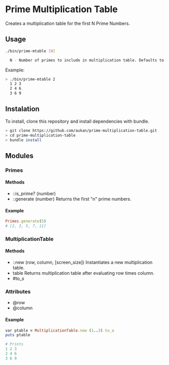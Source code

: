 # Prime Multiplication Table

Creates a multiplication table for the first N Prime Numbers.

## Usage

```sh
./bin/prime-mtable [N]

  N - Number of primes to include in multiplication table. Defaults to 10.
```

Example:

```sh
> ./bin/prime-mtable 2
  1 2 3
  2 4 6
  3 6 9
```

## Instalation

To install, clone this repository and install dependencies with bundle.

```sh
> git clone https://github.com/aukan/prime-multiplication-table.git
> cd prime-multiplication-table
> bundle install
```

## Modules

### Primes

#### Methods

+ ::is_prime? (number)
+ ::generate (number)
  Returns the first "n" prime numbers.

#### Example

```rb
Primes.generate(5)
# [2, 3, 5, 7, 11]
```

### MultiplicationTable

#### Methods

+ ::new (row, column, [screen_size])
  Instantiates a new multiplication table.
+ table
  Returns multiplication table after evaluating row times column.
+ #to_s

### Attributes

+ @row
+ @column
  
#### Example

```rb
var ptable = MultiplicationTable.new (1..3).to_a
puts ptable

# Prints
1 2 3
2 4 6
3 6 9
```
